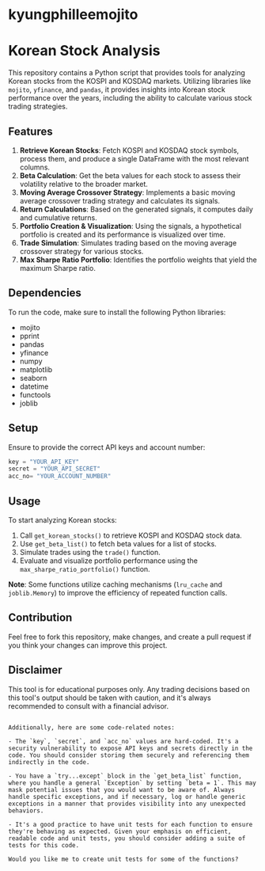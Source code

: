 # kyungphilleemojito

# Korean Stock Analysis

This repository contains a Python script that provides tools for analyzing Korean stocks from the KOSPI and KOSDAQ markets. Utilizing libraries like `mojito`, `yfinance`, and `pandas`, it provides insights into Korean stock performance over the years, including the ability to calculate various stock trading strategies.

## Features

1. **Retrieve Korean Stocks**: Fetch KOSPI and KOSDAQ stock symbols, process them, and produce a single DataFrame with the most relevant columns.
2. **Beta Calculation**: Get the beta values for each stock to assess their volatility relative to the broader market.
3. **Moving Average Crossover Strategy**: Implements a basic moving average crossover trading strategy and calculates its signals.
4. **Return Calculations**: Based on the generated signals, it computes daily and cumulative returns.
5. **Portfolio Creation & Visualization**: Using the signals, a hypothetical portfolio is created and its performance is visualized over time.
6. **Trade Simulation**: Simulates trading based on the moving average crossover strategy for various stocks.
7. **Max Sharpe Ratio Portfolio**: Identifies the portfolio weights that yield the maximum Sharpe ratio.

## Dependencies

To run the code, make sure to install the following Python libraries:
- mojito
- pprint
- pandas
- yfinance
- numpy
- matplotlib
- seaborn
- datetime
- functools
- joblib

## Setup

Ensure to provide the correct API keys and account number:
```python
key = "YOUR_API_KEY"
secret = "YOUR_API_SECRET"
acc_no= "YOUR_ACCOUNT_NUMBER"
```

## Usage

To start analyzing Korean stocks:

1. Call `get_korean_stocks()` to retrieve KOSPI and KOSDAQ stock data.
2. Use `get_beta_list()` to fetch beta values for a list of stocks.
3. Simulate trades using the `trade()` function.
4. Evaluate and visualize portfolio performance using the `max_sharpe_ratio_portfolio()` function.

**Note**: Some functions utilize caching mechanisms (`lru_cache` and `joblib.Memory`) to improve the efficiency of repeated function calls.

## Contribution

Feel free to fork this repository, make changes, and create a pull request if you think your changes can improve this project.

## Disclaimer

This tool is for educational purposes only. Any trading decisions based on this tool's output should be taken with caution, and it's always recommended to consult with a financial advisor.
```

Additionally, here are some code-related notes:

- The `key`, `secret`, and `acc_no` values are hard-coded. It's a security vulnerability to expose API keys and secrets directly in the code. You should consider storing them securely and referencing them indirectly in the code.
  
- You have a `try...except` block in the `get_beta_list` function, where you handle a general `Exception` by setting `beta = 1`. This may mask potential issues that you would want to be aware of. Always handle specific exceptions, and if necessary, log or handle generic exceptions in a manner that provides visibility into any unexpected behaviors.

- It's a good practice to have unit tests for each function to ensure they're behaving as expected. Given your emphasis on efficient, readable code and unit tests, you should consider adding a suite of tests for this code.

Would you like me to create unit tests for some of the functions?
